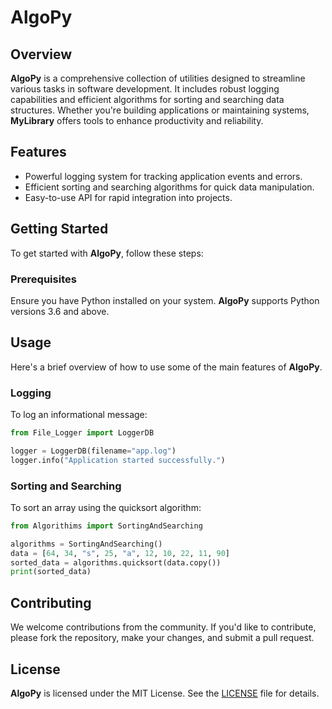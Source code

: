 # AlgoPy

## Overview

**AlgoPy** is a comprehensive collection of utilities designed to streamline various tasks in software development. It includes robust logging capabilities and efficient algorithms for sorting and searching data structures. Whether you're building applications or maintaining systems, **MyLibrary** offers tools to enhance productivity and reliability.

## Features

- Powerful logging system for tracking application events and errors.
- Efficient sorting and searching algorithms for quick data manipulation.
- Easy-to-use API for rapid integration into projects.

## Getting Started

To get started with **AlgoPy**, follow these steps:

### Prerequisites

Ensure you have Python installed on your system. **AlgoPy** supports Python versions 3.6 and above.


## Usage

Here's a brief overview of how to use some of the main features of **AlgoPy**.

### Logging

To log an informational message:

```python
from File_Logger import LoggerDB

logger = LoggerDB(filename="app.log")
logger.info("Application started successfully.")
```

### Sorting and Searching

To sort an array using the quicksort algorithm:

```python
from Algorithims import SortingAndSearching

algorithms = SortingAndSearching()
data = [64, 34, "s", 25, "a", 12, 10, 22, 11, 90]
sorted_data = algorithms.quicksort(data.copy())
print(sorted_data)
```

## Contributing

We welcome contributions from the community. If you'd like to contribute, please fork the repository, make your changes, and submit a pull request.

## License

**AlgoPy** is licensed under the MIT License. See the [LICENSE](LICENSE) file for details.
